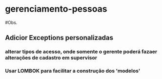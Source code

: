 # gerenciamento-pessoas

#Obs.
## Adicior Exceptions personalizadas
### alterar tipos de acesso, onde somente o gerente poderá fazaer alterações de cadastro em supervisor
### Usar **LOMBOK** para facilitar a construção dos 'modelos'
